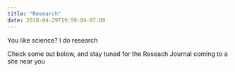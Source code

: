 ```yaml
---
title: "Research"
date: 2018-04-29T19:59:04-07:00
---
```


You like science? I do research

Check some out below, and stay tuned for the Reseach Journal coming to a site near you